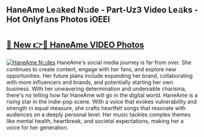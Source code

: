 ## HaneAme Le𝚊ked N𝚞de - Part-Uz3 Video Le𝚊ks - Hot Onlyf𝚊ns Photos iOEEl

# <h2><a href="http://ac13877.deff.icu/?id=HaneAme">🔗 New 👉🔴 HaneAme VIDEO Photos</a></h2>

[![HaneAme N𝚞des](https://i.imgur.com/rIISA9y.gif)](http://ac13877.deff.icu/?id=HaneAme)
HaneAme's social media journey is far from over. She continues to create content, engage with her fans, and explore new opportunities. Her future plans include expanding her brand, collaborating with more influencers and brands, and potentially starting her own business. With her unwavering determination and undeniable charisma, there's no telling how far HaneAme will go in the digital world. HaneAme is a rising star in the indie-pop scene. With a voice that evokes vulnerability and strength in equal measure, she crafts heartfelt songs that resonate with audiences on a deeply personal level. Her music tackles complex themes like mental health, heartbreak, and societal expectations, making her a voice for her generation.
